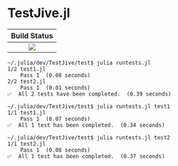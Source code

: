 # TestJive.jl

|  **Build Status**               |
|:-------------------------------:|
|  [![][travis-img]][travis-url]  |


```
~/.julia/dev/TestJive/test$ julia runtests.jl
1/2 test1.jl
    Pass 1  (0.08 seconds)
2/2 test2.jl
    Pass 1  (0.01 seconds)
✅  All 2 tests have been completed.  (0.39 seconds)

~/.julia/dev/TestJive/test$ julia runtests.jl test1
1/1 test1.jl
    Pass 1  (0.07 seconds)
✅  All 1 test has been completed.  (0.34 seconds)

~/.julia/dev/TestJive/test$ julia runtests.jl test2
1/1 test2.jl
    Pass 1  (0.08 seconds)
✅  All 1 test has been completed.  (0.37 seconds)
```


[travis-img]: https://api.travis-ci.org/wookay/TestJive.jl.svg?branch=master
[travis-url]: https://travis-ci.org/wookay/TestJive.jl
